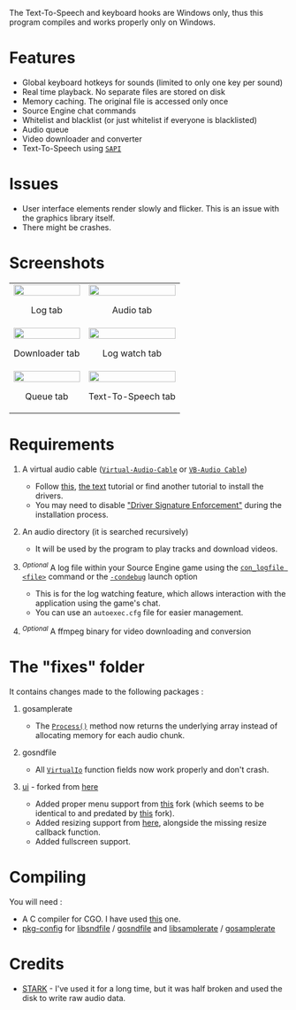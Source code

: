 The Text-To-Speech and keyboard hooks are Windows only, thus this program compiles and works properly only on Windows.

# Features

* Global keyboard hotkeys for sounds (limited to only one key per sound)
* Real time playback. No separate files are stored on disk
* Memory caching. The original file is accessed only once
* Source Engine chat commands
* Whitelist and blacklist (or just whitelist if everyone is blacklisted)
* Audio queue
* Video downloader and converter
* Text-To-Speech using [`SAPI`](https://learn.microsoft.com/en-us/previous-versions/windows/desktop/ms720592(v=vs.85))

# Issues

* User interface elements render slowly and flicker. This is an issue with the graphics library itself.
* There might be crashes.

# Screenshots

<table>
	<tr>
		<td align = "center">
			<img src="https://github.com/x07x08/waveboard/assets/88050465/14f396d6-ca54-4569-9aa6-09ea69dc6532" width = "100%" height = "100%">
			<p>
				Log tab
			</p>
		</td>
		<td align = "center">
			<img src="https://github.com/x07x08/waveboard/assets/88050465/a9738616-fd34-4b3a-9a98-3910f2196616" width = "100%" height = "100%">
			<p>
				Audio tab
			</p>
		</td>
	</tr>
	<tr>
		<td align = "center">
			<img src=https://github.com/x07x08/waveboard/assets/88050465/c202bc5d-b282-4a44-a71d-5791fc0baa9d width = "100%" height = "100%">
			<p>
				Downloader tab
			</p>
		</td>
		<td align = "center">
			<img src="https://github.com/x07x08/waveboard/assets/88050465/62e8b005-c983-459d-9d02-bd0c7d26bea9" width = "100%" height = "100%">
			<p>
				Log watch tab
			</p>
		</td>
	</tr>
	<tr>
		<td align = "center">
			<img src="https://github.com/x07x08/waveboard/assets/88050465/3acd787d-50ab-4de2-9d48-102a96175e67" width = "100%" height = "100%">
			<p>
				Queue tab
			</p>
		</td>
		<td align = "center">
			<img src="https://github.com/x07x08/waveboard/assets/88050465/ea1f4586-08e3-46c5-b9ac-d928bef40773" width = "100%" height = "100%">
			<p>
				Text-To-Speech tab
			</p>
		</td>
	</tr>
</table>

# Requirements

1. A virtual audio cable ([`Virtual-Audio-Cable`](https://vac.muzychenko.net) or [`VB-Audio Cable`](https://vb-audio.com/Cable/))
   - Follow [this](https://www.youtube.com/watch?v=fi5I6bzy2f8), [the text](https://github.com/fuck-shithub/STARK#how-to-set-up) tutorial or find another tutorial to install the drivers.
   - You may need to disable ["Driver Signature Enforcement"](https://www.youtube.com/watch?v=71YAIw7_-kg) during the installation process.

2. An audio directory (it is searched recursively)
   - It will be used by the program to play tracks and download videos.

3. <sup>*Optional*</sup> A log file within your Source Engine game using the [`con_logfile <file>`](https://developer.valvesoftware.com/wiki/List_of_console_scripting_commands) command or the [`-condebug`](https://developer.valvesoftware.com/wiki/Command_line_options) launch option
   - This is for the log watching feature, which allows interaction with the application using the game's chat.
   - You can use an `autoexec.cfg` file for easier management.

4. <sup>*Optional*</sup> A ffmpeg binary for video downloading and conversion

# The "fixes" folder

It contains changes made to the following packages :

1. gosamplerate
   - The [`Process()`](https://github.com/dh1tw/gosamplerate/blob/e90cbce50defd16bdfd48e78b6288d2e0e7cccbb/gosamplerate.go#L172) method now returns the underlying array instead of allocating memory for each audio chunk.

2. gosndfile
   - All [`VirtualIo`](https://github.com/mkb218/gosndfile/blob/e0c9ef895ee23c154b6fe25b5261daf514df9941/sndfile/virtual.go#L46) function fields now work properly and don't crash.

3. [ui](https://github.com/aggyomfg/ui) - forked from [here](https://github.com/andlabs/ui)
   - Added proper menu support from [this](https://github.com/Nv7-GitHub/ui) fork (which seems to be identical to and predated by [this](https://github.com/jonhermansen/ui/commit/d0dea7122b6662e63bd3a6892a7bc8622dff4f76) fork).
   - Added resizing support from [here](https://github.com/ProtonMail/ui/commit/205a3d77a479211bdb63502eda53de2139ecc667), alongside the missing resize callback function.
   - Added fullscreen support.

# Compiling

You will need :

* A C compiler for CGO. I have used [this](https://jmeubank.github.io/tdm-gcc/) one.
* [pkg-config](https://stackoverflow.com/questions/1710922/how-to-install-pkg-config-in-windows) for [libsndfile](https://github.com/libsndfile/libsndfile) / [gosndfile](https://github.com/mkb218/gosndfile) and [libsamplerate](https://github.com/libsndfile/libsamplerate) / [gosamplerate](https://github.com/dh1tw/gosamplerate)

# Credits

* [STARK](https://github.com/axynos/STARK) - I've used it for a long time, but it was half broken and used the disk to write raw audio data.

